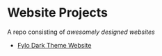 # Website Projects

A repo consisting of _awesomely designed websites_

- [Fylo Dark Theme Website](https://fylo-dark-ra.netlify.app/)
